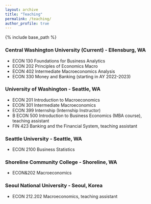 ```yaml
---
layout: archive
title: "Teaching"
permalink: /teaching/
author_profile: true
---
```


{% include base_path %}

### Central Washington University (Current) - Ellensburg, WA
- ECON 130 Foundations for Business Analytics
- ECON 202 Principles of Economics Macro
- ECON 402 Intermediate Macroeconomics Analysis
- ECON 330 Money and Banking (starting in AY 2022-2023)

### University of Washington - Seattle, WA
- ECON 201 Introduction to Macroeconomics
- ECON 301 Intermediate Macroeconomics
- ECON 399 Internship (Internship Instructor)
- B ECON 500 Introduction to Business Economics (MBA course), teaching assistant
- FIN 423 Banking and the Financial System, teaching assistant

### Seattle University - Seattle, WA
- ECON 2100 Business Statistics

### Shoreline Community College - Shoreline, WA
- ECON&202 Macroeconomics

### Seoul National University - Seoul, Korea
- ECON 212.202 Macroeconomics, teaching assistant
